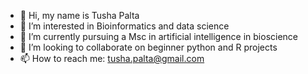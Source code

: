 - 👋 Hi, my name is Tusha Palta
- 👀 I’m interested in Bioinformatics and data science
- 🌱 I’m currently pursuing a Msc in artificial intelligence in bioscience
- 💞️ I’m looking to collaborate on beginner python and R projects
- 📫 How to reach me: tusha.palta@gmail.com
